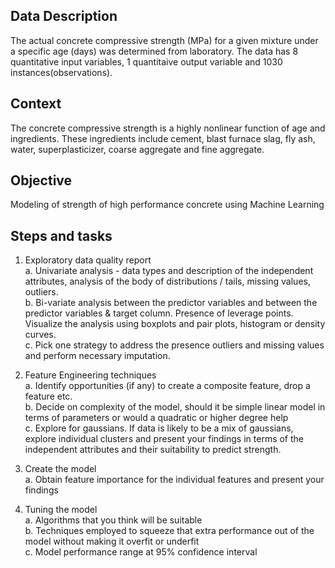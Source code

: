 ## Data Description
The actual concrete compressive strength (MPa) for a given mixture under a specific age (days) was determined from laboratory. The data has 8 quantitative input variables, 1 quantitaive output variable and 1030 instances(observations).  

## Context
The concrete compressive strength is a highly nonlinear function of age and ingredients. These ingredients include cement, blast furnace slag, fly ash, water, superplasticizer, coarse aggregate and fine aggregate.

## Objective
Modeling of strength of high performance concrete using Machine Learning

## Steps and tasks
1. Exploratory data quality report  
   a. Univariate analysis - data types and description of the independent attributes, analysis of the body of distributions / tails, missing values, outliers.   
   b. Bi-variate analysis between the predictor variables and between the predictor variables & target column. Presence of leverage points. Visualize the analysis using boxplots and pair plots, histogram or density curves.   
   c. Pick one strategy to address the presence outliers and missing values and perform necessary imputation.    
   
2. Feature Engineering techniques  
   a. Identify opportunities (if any) to create a composite feature, drop a feature etc.  
   b. Decide on complexity of the model, should it be simple linear model in terms of parameters or would a quadratic or higher degree help  
   c. Explore for gaussians. If data is likely to be a mix of gaussians, explore individual clusters and present your findings in terms of the independent attributes and their suitability to predict strength.   
      
3. Create the model  
   a. Obtain feature importance for the individual features and present your findings  
   
4. Tuning the model  
   a. Algorithms that you think will be suitable  
   b. Techniques employed to squeeze that extra performance out of the model without making it overfit or underfit   
   c. Model performance range at 95% confidence interval
      
   

